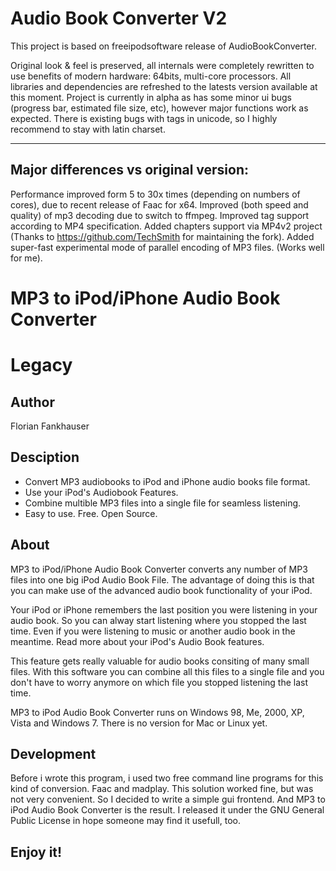 Audio Book Converter V2
===============
This project is based on freeipodsoftware release of AudioBookConverter.






Original look & feel is preserved, all internals were completely rewritten to use benefits of modern hardware: 64bits, multi-core processors.
All libraries and dependencies are refreshed to the latests version available at this moment.
Project is currently in alpha as has some minor ui bugs (progress bar, estimated file size, etc), however major functions work as expected.
There is existing bugs with tags in unicode, so I highly recommend to stay with latin charset.



--------------
Major differences vs original version:
--------------
Performance improved form 5 to 30x times (depending on numbers of cores), due to recent release of Faac for x64.
Improved (both speed and quality) of mp3 decoding due to switch to ffmpeg.
Improved tag support according to MP4 specification.
Added chapters support via MP4v2 project (Thanks to https://github.com/TechSmith for maintaining the fork).
Added super-fast experimental mode of parallel encoding of MP3 files. (Works well for me).




MP3 to iPod/iPhone Audio Book Converter
=============





Legacy
=============
Author
---------
Florian Fankhauser


Desciption
---------
* Convert MP3 audiobooks to iPod and iPhone audio books file format.
* Use your iPod's Audiobook Features.
* Combine multible MP3 files into a single file for seamless listening.
* Easy to use. Free. Open Source.


About
--------
MP3 to iPod/iPhone Audio Book Converter converts any number of MP3 files into one big iPod Audio Book File. The advantage of doing this is that you can make use of the advanced audio book functionality of your iPod.

Your iPod or iPhone remembers the last position you were listening in your audio book. So you can alway start listening where you stopped the last time. Even if you were listening to music or another audio book in the meantime. Read more about your iPod's Audio Book features.

This feature gets really valuable for audio books consiting of many small files. With this software you can combine all this files to a single file and you don't have to worry anymore on which file you stopped listening the last time.

MP3 to iPod Audio Book Converter runs on Windows 98, Me, 2000, XP, Vista and Windows 7. There is no version for Mac or Linux yet.


Development
--------
Before i wrote this program, i used two free command line programs for this kind of conversion. Faac and madplay. This solution worked fine, but was not very convenient. So I decided to write a simple gui frontend. And MP3 to iPod Audio Book Converter is the result. I released it under the GNU General Public License in hope someone may find it usefull, too.


Enjoy it!
--------------------


